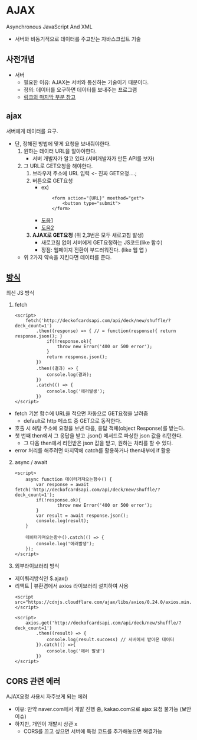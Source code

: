 # AJAX
Asynchronous JavaScript And XML
- 서버와 비동기적으로 데이터를 주고받는 자바스크립트 기술

## 사전개념
- 서버
    - 필요한 이유: AJAX는 서버와 통신하는 기술이기 때문이다.
    - 정의: 데이터를 요구하면 데이터를 보내주는 프로그램
    - [링크의 마지막 부분 참고](../CS/Basic.md)

## ajax
서버에게 데이터를 요구. 
- 단, 정해진 방법에 맞게 요청을 보내줘야한다.
    1. 원하는 데이터 URL을 알아야한다.
        - 서버 개발자가 알고 있다.(서버개발자가 만든 API를 보자)
    2. 그 URL로 GET요청을 해야한다.
        1. 브라우저 주소에 URL 입력 <- 진짜 GET요청....;
        2. 버튼으로 GET요청
            - ex) 
                ```
                    <form action="{URL}" moethod="get">
                        <button type="submit">
                    </form>
                ```
            - [도움1](http://tcpschool.com/html-tag-attrs/button-formmethod)
            - [도움2](https://m.blog.naver.com/PostView.naver?isHttpsRedirect=true&blogId=pjs990417&logNo=221358485714)
        3. **AJAX로 GET요청** (위 2,3번은 모두 새로고침 발생)
            - 새로고침 없이 서버에게 GET요청하는 JS코드(like 함수)
            - 장점: 웹페이지 전환이 부드러워진다. (like 웹 앱 )
    - 위 2가지 약속을 지킨다면 데이터를 준다.

## [방식](https://chanhuiseok.github.io/posts/js-6/)
최신 JS 방식
1. fetch
    ```
    <script>
        fetch('http://deckofcardsapi.com/api/deck/new/shuffle/?deck_count=1')
            .then((response) => { // = function(response){ return response.json(); }
                if(!response.ok){
                    throw new Error('400 or 500 error');
                }
                return response.json();
            })
            .then((결과) => {
                console.log(결과);
            })
            .catch(() => {
                console.log('에러발생');
            })
    </script>
    ```
- fetch 기본 함수에 URL을 적으면 자동으로 GET요청을 날려줌
    -  default로 http 메소드 중 GET으로 동작한다.
- 호출 시 해당 주소에 요청을 보낸 다음, 응답 객체(object Response)를 받는다.
- 첫 번째 then에서 그 응답을 받고 .json() 메서드로 파싱한 json 값을 리턴한다.
    - 그 다음 then에서 리턴받은 json 값을 받고, 원하는 처리를 할 수 있다.
- error 처리를 해주려면 마지막에 catch를 활용하거나 then내부에 if 활용

2. async / await
    ```
    <script>
        async function 데이터가져오는함수() {
            var response = await fetch('http://deckofcardsapi.com/api/deck/new/shuffle/?deck_count=1');
            if(!response.ok){
                    throw new Error('400 or 500 error');
            }
            var result = await response.json();
            console.log(result);
        }

        데이터가져오는함수().catch(() => {
            console.log('에러발생');
        });
    </script>
    ```

3. 외부라이브러리 방식
- 제이쿼리방식인 $.ajax()
- 리액트 | 뷰환경에서 axios 라이브러리 설치하여 사용
    ```
    <script src="https://cdnjs.cloudflare.com/ajax/libs/axios/0.24.0/axios.min.js"></script>

    <script>
        axios.get('http://deckofcardsapi.com/api/deck/new/shuffle/?deck_count=1')
            .then((result) => {
                console.log(result.success) // 서버에서 받아온 데이터
            }).catch(() =>{
                console.log('에러 발생')
            })
    </script>
    ```

## CORS 관련 에러
AJAX요청 사용시 자주보게 되는 에러
- 이유: 만약 naver.com에서 개발 진행 중, kakao.com으로 ajax 요청 불가능 (보안이슈)
- 하지만, 개인이 개발시 상관 x
    - CORS를 끄고 싶으면 서버에 특정 코드를 추가해놓으면 해결가능
